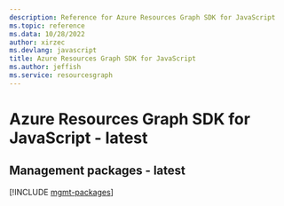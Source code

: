 ```yaml
---
description: Reference for Azure Resources Graph SDK for JavaScript
ms.topic: reference
ms.data: 10/28/2022
author: xirzec
ms.devlang: javascript
title: Azure Resources Graph SDK for JavaScript
ms.author: jeffish
ms.service: resourcesgraph
---
```

# Azure Resources Graph SDK for JavaScript - latest

## Management packages - latest
[!INCLUDE [mgmt-packages](resources-graph-mgmt-index.md)]